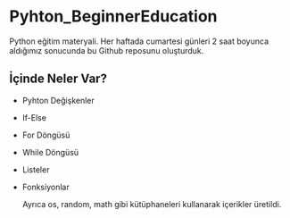 # Pyhton_BeginnerEducation
Python eğitim materyali.
Her haftada cumartesi günleri 2 saat boyunca aldığımız sonucunda bu Github reposunu oluşturduk.

## İçinde Neler Var?

- Pyhton Değişkenler
- If-Else
- For Döngüsü
- While Döngüsü
- Listeler
- Fonksiyonlar

  Ayrıca os, random, math gibi kütüphaneleri kullanarak içerikler üretildi.
